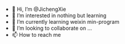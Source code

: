 - 👋 Hi, I’m @JichengXie
- 👀 I’m interested in nothing but learning
- 🌱 I’m currently learning weixin min-program
- 💞️ I’m looking to collaborate on ...
- 📫 How to reach me 

<!---
JichengXie/JichengXie is a ✨ special ✨ repository because its `README.md` (this file) appears on your GitHub profile.
You can click the Preview link to take a look at your changes.
--->
